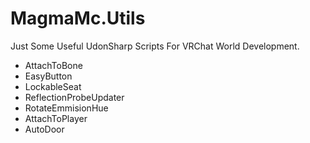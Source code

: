 # MagmaMc.Utils

Just Some Useful UdonSharp Scripts For VRChat World Development.

* AttachToBone
* EasyButton
* LockableSeat
* ReflectionProbeUpdater
* RotateEmmisionHue
* AttachToPlayer
* AutoDoor
